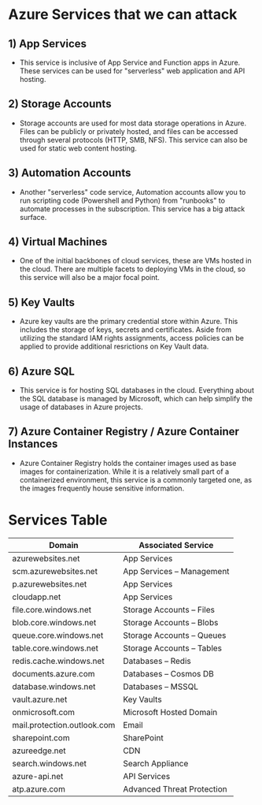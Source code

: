# Azure Services that we can attack

## 1) App Services

 - This service is inclusive of App Service and Function apps in Azure. These services can be used for "serverless" web application and API hosting.

## 2) Storage Accounts

 - Storage accounts are used for most data storage operations in Azure. Files can be publicly or privately hosted, and files can be accessed through several protocols (HTTP, SMB, NFS). This service can also be used for static web content hosting.

## 3) Automation Accounts

 - Another "serverless" code service, Automation accounts allow you to run scripting code (Powershell and Python) from "runbooks" to automate processes in the subscription. This service has a big attack surface.

## 4) Virtual Machines

 - One of the initial backbones of cloud services, these are VMs hosted in the cloud. There are multiple facets to deploying VMs in the cloud, so this service will also be a major focal point.

## 5) Key Vaults

 - Azure key vaults are the primary credential store within Azure. This includes the storage of keys, secrets and certificates. Aside from utilizing the standard IAM rights assignments, access policies can be applied to provide additional resrictions on Key Vault data.

## 6) Azure SQL

 - This service is for hosting SQL databases in the cloud. Everything about the SQL database is managed by Microsoft, which can help simplify the usage of databases in Azure projects.

## 7) Azure Container Registry / Azure Container Instances

 - Azure Container Registry holds the container images used as base images for containerization. While it is a relatively small part of a containerized environment, this service is a commonly targeted one, as the images frequently house sensitive information.

# Services Table

| **Domain**                         | **Associated Service**                 |
|------------------------------------|----------------------------------------|
| azurewebsites.net                  | App Services                           |
| scm.azurewebsites.net              | App Services – Management              |
| p.azurewebsites.net                | App Services                           |
| cloudapp.net                       | App Services                           |
| file.core.windows.net              | Storage Accounts – Files               |
| blob.core.windows.net              | Storage Accounts – Blobs               |
| queue.core.windows.net             | Storage Accounts – Queues              |
| table.core.windows.net             | Storage Accounts – Tables              |
| redis.cache.windows.net            | Databases – Redis                      |
| documents.azure.com                | Databases – Cosmos DB                  |
| database.windows.net               | Databases – MSSQL                      |
| vault.azure.net                    | Key Vaults                             |
| onmicrosoft.com                    | Microsoft Hosted Domain                |
| mail.protection.outlook.com        | Email                                  |
| sharepoint.com                     | SharePoint                             |
| azureedge.net                      | CDN                                    |
| search.windows.net                 | Search Appliance                       |
| azure-api.net                      | API Services                           |
| atp.azure.com                      | Advanced Threat Protection             |

